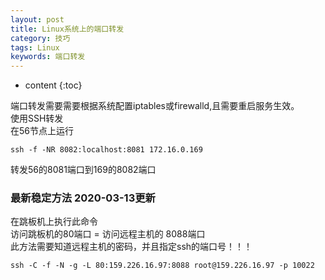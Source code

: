 ```yaml
---
layout: post
title: Linux系统上的端口转发
category: 技巧
tags: Linux
keywords: 端口转发
---
```

* content
{:toc}

端口转发需要需要根据系统配置iptables或firewalld,且需要重启服务生效。	 
使用SSH转发  
在56节点上运行  
```
ssh -f -NR 8082:localhost:8081 172.16.0.169 
```
转发56的8081端口到169的8082端口  




### 最新稳定方法 2020-03-13更新
在跳板机上执行此命令  
访问跳板机的80端口 = 访问远程主机的 8088端口  
此方法需要知道远程主机的密码，并且指定ssh的端口号！！！
```
ssh -C -f -N -g -L 80:159.226.16.97:8088 root@159.226.16.97 -p 10022
```
